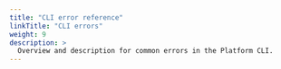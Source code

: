 ```yaml
---
title: "CLI error reference"
linkTitle: "CLI errors"
weight: 9
description: >
  Overview and description for common errors in the Platform CLI.
---
```

